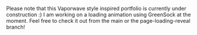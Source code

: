 Please note that this Vaporwave style inspired portfolio is currently under construction :) I am working on a loading animation using GreenSock at the moment. Feel free to check it out from the main or the page-loading-reveal branch!
